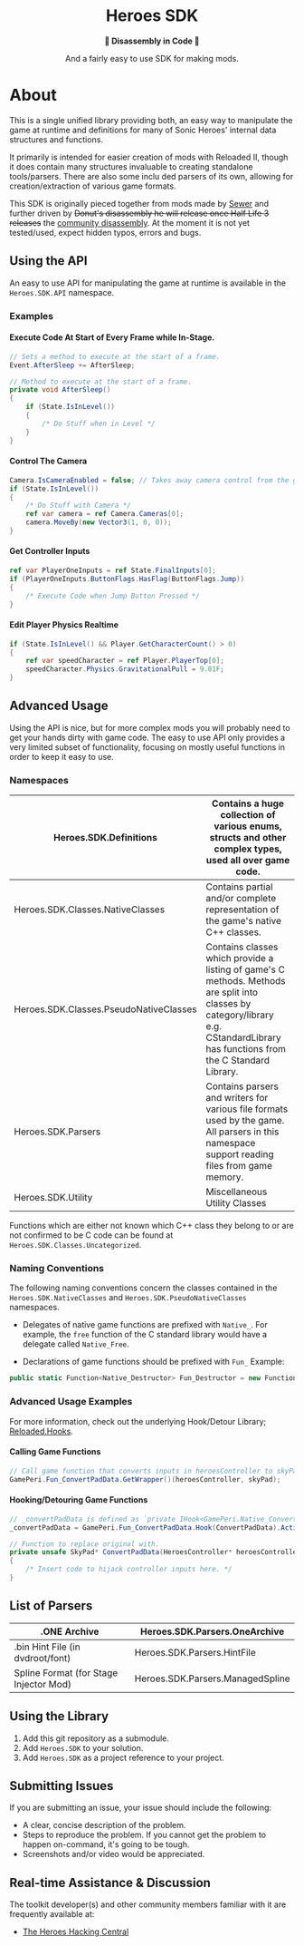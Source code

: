<div align="center">
	<h1>Heroes SDK</h1>
	<strong>🎈 Disassembly in Code 🎈</strong>
    <p>And a fairly easy to use SDK for making mods.</p>
</div>

# About

This is a single unified library providing both, an easy way to manipulate the game at runtime and definitions for many of Sonic Heroes' internal data structures and functions.

It primarily is intended for easier creation of mods with Reloaded II, though it does contain many structures invaluable to creating standalone tools/parsers. There are also some inclu ded parsers of its own, allowing for creation/extraction of various game formats.

This SDK is originally pieced together from mods made by [Sewer](https://github.com/Sewer56) and further driven by ~~Donut's disassembly he will release once Half Life 3 releases~~ the [community disassembly](https://github.com/Heroes-Hacking-Central/Heroes-Disassembly). At the moment it is not yet tested/used, expect hidden typos, errors and bugs.

## Using the API
An easy to use API for manipulating the game at runtime is available in the `Heroes.SDK.API` namespace.

### Examples

#### Execute Code At Start of Every Frame while In-Stage.
```csharp
// Sets a method to execute at the start of a frame.
Event.AfterSleep += AfterSleep;

// Method to execute at the start of a frame.
private void AfterSleep()
{
    if (State.IsInLevel()) 
    {
        /* Do Stuff when in Level */
    }
}
```

#### Control The Camera
```csharp
Camera.IsCameraEnabled = false; // Takes away camera control from the game.
if (State.IsInLevel()) 
{
    /* Do Stuff with Camera */
    ref var camera = ref Camera.Cameras[0];
    camera.MoveBy(new Vector3(1, 0, 0));
}
```

#### Get Controller Inputs
```csharp
ref var PlayerOneInputs = ref State.FinalInputs[0];
if (PlayerOneInputs.ButtonFlags.HasFlag(ButtonFlags.Jump)) 
{
    /* Execute Code when Jump Button Pressed */
}
```

#### Edit Player Physics Realtime
```csharp
if (State.IsInLevel() && Player.GetCharacterCount() > 0) 
{
    ref var speedCharacter = ref Player.PlayerTop[0];
    speedCharacter.Physics.GravitationalPull = 9.81F;
}
```

## Advanced Usage

Using the API is nice, but for more complex mods you will probably need to get your hands dirty with game code. The easy to use API only provides a very limited subset of functionality, focusing on mostly useful functions in order to keep it easy to use.

### Namespaces

| Heroes.SDK.Definitions                 | Contains a huge collection of various enums, structs and other complex types, used all over game code. |
| -------------------------------------- | ------------------------------------------------------------ |
| Heroes.SDK.Classes.NativeClasses       | Contains partial and/or complete representation of the game's native C++ classes. |
| Heroes.SDK.Classes.PseudoNativeClasses | Contains classes which provide a listing of game's C methods. Methods are split into classes by category/library e.g. CStandardLibrary has functions from the C Standard Library. |
| Heroes.SDK.Parsers                     | Contains parsers and writers for various file formats used by the game. All parsers in this namespace support reading files from game memory. |
| Heroes.SDK.Utility                     | Miscellaneous Utility Classes                                |

Functions which are either not known which C++ class they belong to or are not confirmed to be C code can be found at `Heroes.SDK.Classes.Uncategorized`.

### Naming Conventions

The following naming conventions concern the classes contained in the `Heroes.SDK.NativeClasses` and `Heroes.SDK.PseudoNativeClasses` namespaces.

- Delegates of native game functions are prefixed with `Native_`.
For example, the `free` function of the C standard library would have a delegate called `Native_Free`.

- Declarations of game functions should be prefixed with `Fun_`
Example:
```csharp
public static Function<Native_Destructor> Fun_Destructor = new Function<Native_Destructor>(0x0042D1E0, ReloadedHooks.Instance);
```

### Advanced Usage Examples

For more information, check out the underlying Hook/Detour Library; [Reloaded.Hooks](https://github.com/Reloaded-Project/Reloaded.Hooks).

#### Calling Game Functions
```csharp
// Call game function that converts inputs in heroesController to skyPad.
GamePeri.Fun_ConvertPadData.GetWrapper()(heroesController, skyPad);
```

#### Hooking/Detouring Game Functions

```csharp
// _convertPadData is defined as `private IHook<GamePeri.Native_ConvertPadData> _convertPadData;`
_convertPadData = GamePeri.Fun_ConvertPadData.Hook(ConvertPadData).Activate();

// Function to replace original with.
private unsafe SkyPad* ConvertPadData(HeroesController* heroesController, SkyPad* skyPad)
{
    /* Insert code to hijack controller inputs here. */
}
```

## List of Parsers

| .ONE Archive                           | Heroes.SDK.Parsers.OneArchive    |
|----------------------------------------|----------------------------------|
| .bin Hint File (in dvdroot/font)       | Heroes.SDK.Parsers.HintFile      |
| Spline Format (for Stage Injector Mod) | Heroes.SDK.Parsers.ManagedSpline |

## Using the Library

1. Add this git repository as a submodule.
2. Add `Heroes.SDK` to your solution.
3. Add `Heroes.SDK` as a project reference to your project.

## Submitting Issues

If you are submitting an issue, your issue should include the following:

- A clear, concise description of the problem.
- Steps to reproduce the problem. If you cannot get the problem to happen on-command, it's going to be tough.
- Screenshots and/or video would be appreciated.

## Real-time Assistance & Discussion
The toolkit developer(s) and other community members familiar with it are frequently available at:
- [The Heroes Hacking Central](https://discord.gg/QS9QrgR)
